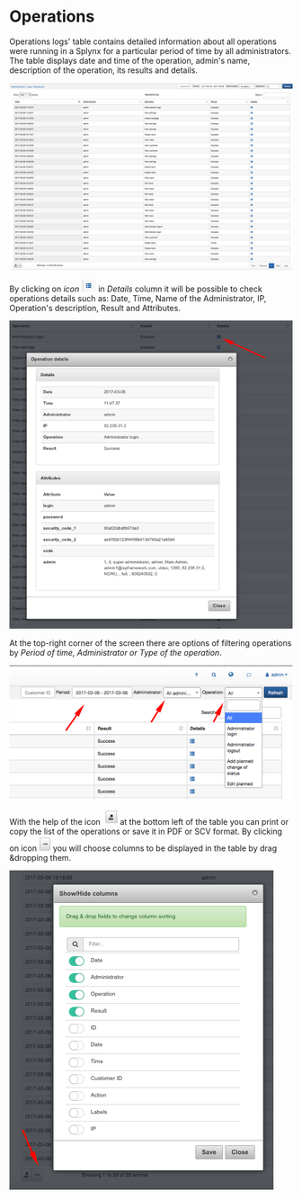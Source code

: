 Operations
==========

Operations logs' table contains detailed information about all operations were running in a Splynx for a particular period of time by all administrators. The table displays date and time of the operation, admin's name, description of the operation, its results and details.

![Operations](operations.png)

 By clicking on *icon* <icon class="image-icon">![ViewIcon1](view_icon1.png)</icon> in *Details* column it will be possible to check operations details such as: Date, Time, Name of the Administrator, IP, Operation's description, Result and Attributes.

![Details](details.png)

At the top-right corner of the screen there are options of filtering operations by *Period of time, Administrator or Type of the operation*.

![Filter](filter.png)

With the help of  the icon <icon class="image-icon">![ViewIcon2](view_icon2.png)</icon> at the bottom left of the table you can print or copy the list of the operations or save it in PDF or SCV format. By clicking on icon <icon class="image-icon">![ViewIcon3](view_icon3.png)</icon> you will choose columns to be displayed in the table by drag &dropping them.

![Show hide columns](show_hide_columns.png)

